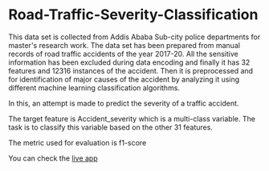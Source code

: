 # Road-Traffic-Severity-Classification

This data set is collected from Addis Ababa Sub-city police departments for master's research work. The data set has been prepared from manual records of road traffic accidents of the year 2017-20. All the sensitive information has been excluded during data encoding and finally it has 32 features and 12316 instances of the accident. Then it is preprocessed and for identification of major causes of the accident by analyzing it using different machine learning classification algorithms. 

In this, an attempt is made to predict the severity of a traffic accident.

The target feature is Accident_severity which is a multi-class variable. The task is to classify this variable based on the other 31 features.

The metric used for evaluation is f1-score

You can check the [live app](https://lavo-road-traffic-severity-classification.onrender.com//)
